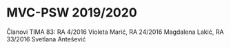 # MVC-PSW 2019/2020
 Članovi TIMA 83: RA 4/2016 Violeta Marić, RA 24/2016 Magdalena Lakić, RA 33/2016 Svetlana Antešević
